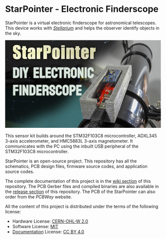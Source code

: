 # StarPointer - Electronic Finderscope

StarPointer is a virtual electronic finderscope for astronomical telescopes. This device works with [*Stellarium*](http://stellarium.org) and helps the observer identify objects in the sky.

[![StarPointer - DIY Electronic Finderscope](https://raw.githubusercontent.com/dilshan/star-pointer/main/starpointer-thumbnail.jpg)](https://youtu.be/OOE7l4sul2Y)

This sensor kit builds around the STM32F103C8 microcontroller, ADXL345 3-axis accelerometer, and HMC5883L 3-axis magnetometer. It communicates with the PC using the inbuilt USB peripheral of the STM32F103C8 microcontroller.

StarPointer is an open-source project. This repository has all the schematics, PCB design files, firmware source codes, and application source codes.

The complete documentation of this project is in the [wiki section](https://github.com/dilshan/star-pointer/wiki) of this repository. The PCB Gerber files and compiled binaries are also available in the [release section](https://github.com/dilshan/star-pointer/releases) of this repository. The PCB of the StarPointer can also order from the *PCBWay* website.

All the content of this project is distributed under the terms of the following license:

-   Hardware License: [CERN-OHL-W 2.0](https://ohwr.org/cern_ohl_w_v2.txt)
-   Software License: [MIT](https://github.com/dilshan/star-pointer/blob/main/LICENSE)
-   [Documentation](https://github.com/dilshan/star-pointer/wiki) License: [CC BY 4.0](https://creativecommons.org/licenses/by/4.0/)


